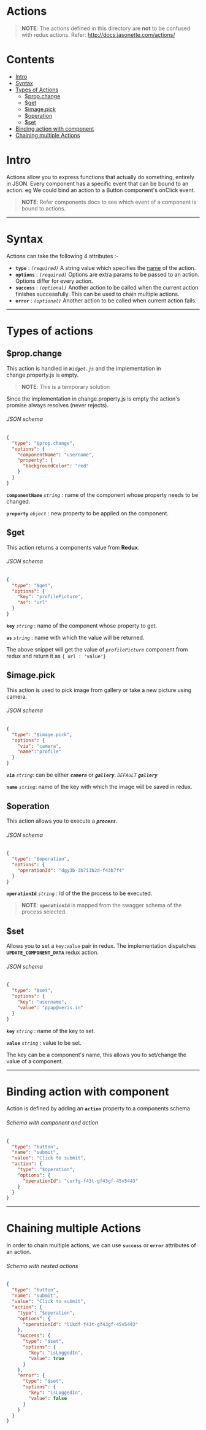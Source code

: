 # Actions

> __NOTE__: The actions defined in this directory are __not__ to be confused with redux actions.
  Refer: http://docs.jasonette.com/actions/

# Contents
 - [Intro](#intro) 
 - [Syntax](#syntax) 
 - [Types of Actions](#types-of-actions)  
     - [$prop.change](#changeproperty) 
     - [$get](#get) 
     - [$image.pick](#image.pick) 
     - [$operation](#operation)
     - [$set](#set) 
 - [Binding action with component](#binding-action-with-component)
 - [Chaining multiple Actions](#chaining-multiple-actions)
 
# Intro
Actions allow you to express functions that actually do something, entirely in JSON.
Every component has a specific event that can be bound to an action.
eg We could bind an action to a Button component's onClick event.
> __NOTE__: Refer components docs to see which event of a component is bound to actions.
------------


# Syntax
Actions can take the following 4 attributes :-
 - **`type`** : _`(required)`_ A string value which specifies the [name](#types-of-actions) of the action.
 - **`options`** : _`(required)`_ Options are extra params to be passed to an action. 
                   Options differ for every action.
 - **`success`** : _`(optional)`_ Another action to be called when the current action finishes successfully. 
                   This can be used to chain multiple actions.
 - **`error`** : _`(optional)`_ Another action to be called when current action fails.
 ------------

 
# Types of actions

## $prop.change
This action is handled in _`Widget.js`_ and the implementation in change.property.js is empty.
> __NOTE__: This is a temporary solution 

Since the implementation in change.property.js is empty the action's promise always resolves (never rejects).
###### JSON schema
```json
{
  "type": "$prop.change",
  "options": {
    "componentName": "username",
    "property": {
      "backgroundColor": "red"
    }
  }
}
```
**`componentName`** _`string`_ : name of the component whose property needs to be changed.

**`property`** _`object`_ : new property to be applied on the component.


## $get
This action returns a components value from **Redux**.
###### JSON schema
```json
{
  "type": "$get",
  "options": {
    "key": "profilePicture",
    "as": "url"
  }
}
```
**`key`** _`string`_ : name of the component whose property to get.

**`as`** _`string`_ : name with which the value will be returned.

The above snippet will get the value of _`profilePicture`_ component from redux and return it
as `{ url : 'value'}`


## $image.pick
This action is used to pick image from gallery or take a new picture using camera.
###### JSON schema
```json
{
  "type": "$image.pick",
  "options": {
    "via": "camera",
    "name":"profile"
  }
}
```
**`via`** _`string`_: can be either **_`camera`_** or **_`gallery`_**. _`DEFAULT`_ **_`gallery`_**

**`name`** _`string`_: name of the key with which the image will be saved in redux.

## $operation
This action allows you to execute a **_`process`_**.

###### JSON schema
```json
{
  "type": "$operation",
  "options": {
    "operationId": "dgy3b-3b7i3b2d-f43b7f4"
  }
}
```
**`operationId`** _`string`_ : Id of the the process to be executed.
> __NOTE__: **`operationId`** is mapped from the swagger schema of the process selected.


## $set
Allows you to set a `key:value` pair in redux. 
The implementation dispatches **`UPDATE_COMPONENT_DATA`** redux action.

###### JSON schema
```json
{
  "type": "$set",
  "options": {
    "key": "username",
    "value": "ppap@veris.in"
  }
}
```
**`key`** _`string`_ : name of the key to set.

**`value`** _`string`_ : value to be set.
    
The key can be a component's name, 
this allows you to set/change the value of a component.

------------


# Binding action with component
Action is defined by adding an **`action`** property to a components schema

###### Schema with component and action
```json
{
  "type": "button",
  "name": "submit",
  "value": "Click to submit",
  "action": {
    "type": "$operation",
    "options": {
      "operationId": "curfg-f43t-gf43gf-45v5443"
    }
  }
}
```
-------------

# Chaining multiple Actions
In order to chain multiple actions, we can use **`success`** or **`error`** attributes of an action.
###### Schema with nested actions
```json
{
  "type": "button",
  "name": "submit",
  "value": "Click to submit",
  "action": {
    "type": "$operation",
    "options": {
      "operationId": "likdf-f43t-gf43gf-45v5443"
    },
    "success": {
      "type": "$set",
      "options": {
        "key": "isLoggedIn",
        "value": true
      }
    },
    "error": {
      "type": "$set",
      "options": {
        "key": "isLoggedIn",
        "value": false
      }
    }
  }
}
```

